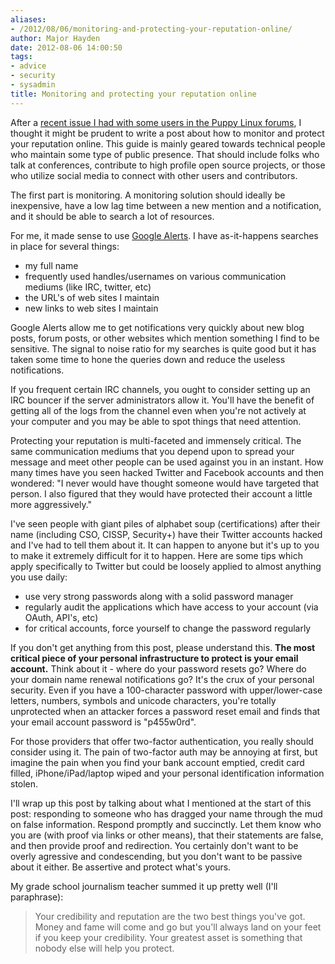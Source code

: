 ```yaml
---
aliases:
- /2012/08/06/monitoring-and-protecting-your-reputation-online/
author: Major Hayden
date: 2012-08-06 14:00:50
tags:
- advice
- security
- sysadmin
title: Monitoring and protecting your reputation online
---
```


After a [recent issue I had with some users in the Puppy Linux forums][1], I thought it might be prudent to write a post about how to monitor and protect your reputation online. This guide is mainly geared towards technical people who maintain some type of public presence. That should include folks who talk at conferences, contribute to high profile open source projects, or those who utilize social media to connect with other users and contributors.

The first part is monitoring. A monitoring solution should ideally be inexpensive, have a low lag time between a new mention and a notification, and it should be able to search a lot of resources.

For me, it made sense to use [Google Alerts][2]. I have as-it-happens searches in place for several things:

  * my full name
  * frequently used handles/usernames on various communication mediums (like IRC, twitter, etc)
  * the URL's of web sites I maintain
  * new links to web sites I maintain

Google Alerts allow me to get notifications very quickly about new blog posts, forum posts, or other websites which mention something I find to be sensitive. The signal to noise ratio for my searches is quite good but it has taken some time to hone the queries down and reduce the useless notifications.

If you frequent certain IRC channels, you ought to consider setting up an IRC bouncer if the server administrators allow it. You'll have the benefit of getting all of the logs from the channel even when you're not actively at your computer and you may be able to spot things that need attention.

Protecting your reputation is multi-faceted and immensely critical. The same communication mediums that you depend upon to spread your message and meet other people can be used against you in an instant. How many times have you seen hacked Twitter and Facebook accounts and then wondered: "I never would have thought someone would have targeted that person. I also figured that they would have protected their account a little more aggressively."

I've seen people with giant piles of alphabet soup (certifications) after their name (including CSO, CISSP, Security+) have their Twitter accounts hacked and I've had to tell them about it. It can happen to anyone but it's up to you to make it extremely difficult for it to happen. Here are some tips which apply specifically to Twitter but could be loosely applied to almost anything you use daily:

  * use very strong passwords along with a solid password manager
  * regularly audit the applications which have access to your account (via OAuth, API's, etc)
  * for critical accounts, force yourself to change the password regularly

If you don't get anything from this post, please understand this. **The most critical piece of your personal infrastructure to protect is your email account.** Think about it - where do your password resets go? Where do your domain name renewal notifications go? It's the crux of your personal security. Even if you have a 100-character password with upper/lower-case letters, numbers, symbols and unicode characters, you're totally unprotected when an attacker forces a password reset email and finds that your email account password is "p455w0rd".

For those providers that offer two-factor authentication, you really should consider using it. The pain of two-factor auth may be annoying at first, but imagine the pain when you find your bank account emptied, credit card filled, iPhone/iPad/laptop wiped and your personal identification information stolen.

I'll wrap up this post by talking about what I mentioned at the start of this post: responding to someone who has dragged your name through the mud on false information. Respond promptly and succinctly. Let them know who you are (with proof via links or other means), that their statements are false, and then provide proof and redirection. You certainly don't want to be overly agressive and condescending, but you don't want to be passive about it either. Be assertive and protect what's yours.

My grade school journalism teacher summed it up pretty well (I'll paraphrase):

> Your credibility and reputation are the two best things you've got. Money and fame will come and go but you'll always land on your feet if you keep your credibility. Your greatest asset is something that nobody else will help you protect.

 [1]: /2012/08/04/privacy-and-icanhazip-com/
 [2]: http://www.google.com/alerts